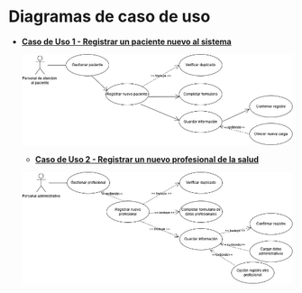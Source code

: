 # Diagramas de caso de uso

  * [**Caso de Uso 1 - Registrar un paciente nuevo al sistema**](https://drive.google.com/file/d/1gqbKxbKr99smZwZoad9d3zYGZxz_ZBoZ/view?usp=sharing)

     ![CasoUSo1](imagenes/012_CasoUso_PacienteNuevo_UML.jpg)

      * [**Caso de Uso 2 - Registrar un nuevo profesional de la salud**](https://drive.google.com/file/d/1IEqID8MmNIqJDLiXWrhqr4Q18oNPFC_F/view?usp=sharing)

     ![CasoUSo1](imagenes/013_CasoUso_AltaProfesional.jpg)
